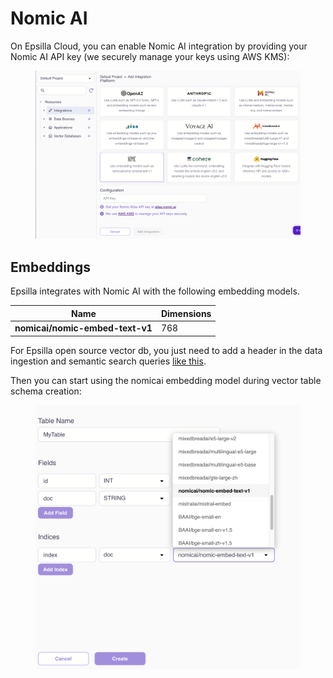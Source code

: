 # Nomic AI

On Epsilla Cloud, you can enable Nomic AI integration by providing your Nomic AI API key (we securely manage your keys using AWS KMS):

<figure><img src="../../.gitbook/assets/Screenshot 2024-02-13 at 11.21.53 AM.png" alt=""><figcaption></figcaption></figure>

## Embeddings

Epsilla integrates with Nomic AI with the following embedding models.

| Name                            | Dimensions |
| ------------------------------- | ---------- |
| **nomicai/nomic-embed-text-v1** | 768        |

For Epsilla open source vector db, you just need to add a header in the data ingestion and semantic search queries [like this](../../vector-database/embeddings.md#nomic-ai-embedding).

Then you can start using the nomicai embedding model during vector table schema creation:

<figure><img src="../../.gitbook/assets/Screenshot 2024-02-13 at 11.23.30 AM.png" alt=""><figcaption></figcaption></figure>
